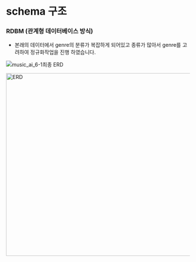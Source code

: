 # schema 구조

### RDBM (관계형 데이터베이스 방식)

+ 본래의 데이터에서 genre의 분류가 복잡하게 되어있고 종류가 많아서 genre를 고려하여 정규화작업을 진행 하였습니다.

 
![music_ai_6-1최종 ERD](https://github.com/user-attachments/assets/1079d4a9-c16b-4d0c-912c-4bd48f756435)


<img 
src="https://github.com/user-attachments/assets/1e19ec62-7b22-4840-b81b-dd6320400315"
width="700px"
height="500px"
title="px 100"
alt="ERD"></img><br/>



